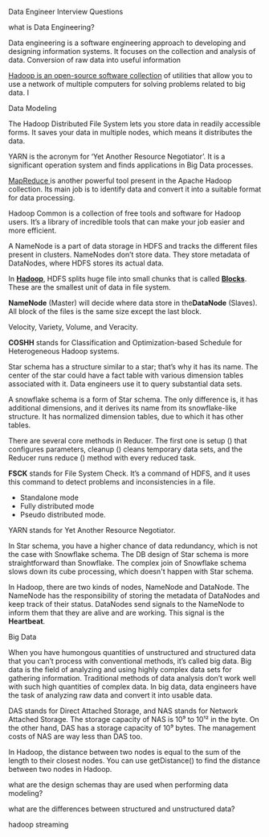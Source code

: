 Data Engineer Interview Questions



what is Data Engineering?

Data engineering is a software engineering approach to developing and designing information  systems. It focuses on the collection and analysis of data. Conversion  of raw data into useful information



[Hadoop is an open-source software collection](https://www.upgrad.com/blog/what-is-hadoop-introduction-to-hadoop/?utm_source=MEDIUM&utm_medium=BODY&utm_campaign=MEDIUM_75472) of utilities that allow you to use a network of multiple computers for solving problems related to big data. I

Data Modeling



The Hadoop Distributed File System lets you store data in readily accessible forms. It saves your data in multiple nodes, which means it distributes the data. 

YARN is the acronym for ‘Yet Another Resource Negotiator’. It is a significant operation system and finds applications in Big Data processes.

[MapReduce ](https://www.webopedia.com/TERM/H/hadoop_mapreduce.html)is another powerful tool present in the Apache Hadoop collection. Its main job is to identify data and convert it into a suitable format for data processing.

Hadoop Common is a collection of free tools and software for Hadoop users. It’s a library of incredible tools that can make your job easier and more efficient.



A NameNode is a part of data storage in HDFS and tracks the different files present in clusters. NameNodes don’t store data. They store metadata of DataNodes, where HDFS stores its actual data.



In **[Hadoop](http://data-flair.training/blogs/hadoop-introduction-tutorial-quick-guide/)**, HDFS splits huge file into small chunks that is called **[Blocks](http://data-flair.training/blogs/data-blocks-hdfs-hadoop-distributed-file-system/)**. These are the smallest unit of data in file system.

**NameNode** (Master) will decide where data store in the**DataNode** (Slaves). All block of the files is the same size except the last block.



Velocity, Variety, Volume, and Veracity.



**COSHH** stands for Classification and Optimization-based Schedule for Heterogeneous Hadoop systems.



Star schema has a structure similar to a star; that’s why it has its name. The center of the star could have a fact table with various dimension tables associated with it. Data engineers use it to query substantial data sets.



A snowflake schema is a form of Star schema. The only difference is, it has additional dimensions, and it derives its name from its snowflake-like structure. It has normalized dimension tables, due to which it has other tables.



There are several core methods in Reducer. The first one is setup () that configures parameters, cleanup () cleans temporary data sets, and the Reducer runs reduce () method with every reduced task.



**FSCK** stands for File System Check. It’s a command of HDFS, and it uses this command to detect problems and inconsistencies in a file.



- Standalone mode
- Fully distributed mode
- Pseudo distributed mode.



YARN stands for Yet Another Resource Negotiator.



In Star schema, you have a higher chance of data redundancy, which is not the case with Snowflake schema. The DB design of Star schema is more straightforward than Snowflake. The complex join of Snowflake schema slows down its cube processing, which doesn't happen with Star schema.



In Hadoop, there are two kinds of nodes, NameNode and DataNode. The NameNode has the responsibility of storing the metadata of DataNodes and keep track of their status. DataNodes send signals to the NameNode to inform them that they are alive and are working. This signal is the **Heartbeat**.



Big Data

When you have humongous quantities of unstructured and structured data that you can’t process with conventional methods, it’s called big data. Big data is the field of analyzing and using highly complex data sets for gathering information. Traditional methods of data analysis don’t work well with such high quantities of complex data. In big data, data engineers have the task of analyzing raw data and convert it into usable data.



DAS stands for Direct Attached Storage, and NAS stands for Network Attached Storage. The storage capacity of NAS is 10⁹ to 10¹² in the byte. On the other hand, DAS has a storage capacity of 10⁹ bytes. The management costs of NAS are way less than DAS too.



In Hadoop, the distance between two nodes is equal to the sum of the length to their closest nodes. You can use getDistance() to find the distance between two nodes in Hadoop.



what are the design schemas thay are used when performing data modeling?



what are the differences between structured and unstructured data?







hadoop streaming

































